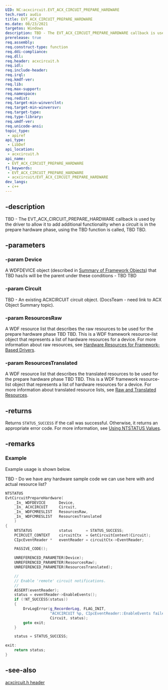 ```yaml
---
UID: NC:acxcircuit.EVT_ACX_CIRCUIT_PREPARE_HARDWARE
tech.root: audio
title: EVT_ACX_CIRCUIT_PREPARE_HARDWARE
ms.date: 08/23/2021
targetos: Windows
description: TBD - The EVT_ACX_CIRCUIT_PREPARE_HARDWARE callback is used by the driver to allow it to add additional functionality when a circuit is in the prepare hardware phase, using the TBD function is called,  TBD TBD. 
prerelease: true
req.assembly: 
req.construct-type: function
req.ddi-compliance: 
req.dll: 
req.header: acxcircuit.h
req.idl: 
req.include-header: 
req.irql: 
req.kmdf-ver: 
req.lib: 
req.max-support: 
req.namespace: 
req.redist: 
req.target-min-winverclnt: 
req.target-min-winversvr: 
req.target-type: 
req.type-library: 
req.umdf-ver: 
req.unicode-ansi: 
topic_type:
 - apiref
api_type:
 - LibDef
api_location:
 - acxcircuit.h
api_name:
 - EVT_ACX_CIRCUIT_PREPARE_HARDWARE
f1_keywords:
 - EVT_ACX_CIRCUIT_PREPARE_HARDWARE
 - acxcircuit/EVT_ACX_CIRCUIT_PREPARE_HARDWARE
dev_langs:
 - c++
---
```


## -description

TBD - The EVT_ACX_CIRCUIT_PREPARE_HARDWARE callback is used by the driver to allow it to add additional functionality when a circuit is in the prepare hardware phase, using the TBD function is called,  TBD TBD. 

## -parameters

### -param Device

A WDFDEVICE object (described in  [Summary of Framework Objects](/windows-hardware/drivers/wdf/summary-of-framework-objects)) that TBD has/is will be the parent under these conditions - TBD TBD 

### -param Circuit

TBD - An existing ACXCIRCUIT circuit object.  (DocsTeam - need link to ACX Object Summary topic).

### -param ResourcesRaw

A WDF resource list that describes the raw resources to be used for the prepare hardware phase TBD TBD. This is a WDF framework resource-list object that represents a list of hardware resources for a device. For more information about raw resources, see [Hardware Resources for Framework-Based Drivers](/windows-hardware/drivers/wdf/raw-and-translated-resources).

### -param ResourcesTranslated

A WDF resource list that describes the translated resources to be used for the prepare hardware phase TBD TBD. This is a WDF framework resource-list object that represents a list of hardware resources for a device. For more information about translated resource lists, see [Raw and Translated Resources](/windows-hardware/drivers/wdf/hardware-resources-for-kmdf-drivers).

## -returns

Returns `STATUS_SUCCESS` if the call was successful. Otherwise, it returns an appropriate error code. For more information, see [Using NTSTATUS Values](/windows-hardware/drivers/kernel/using-ntstatus-values).

## -remarks

### Example

Example usage is shown below.

TBD - Do we have any hardware sample code we can use here with and actual resource list?

```cpp
NTSTATUS
EvtCircuitPrepareHardware(
    _In_ WDFDEVICE      Device,
    _In_ ACXCIRCUIT     Circuit,
    _In_ WDFCMRESLIST   ResourcesRaw,
    _In_ WDFCMRESLIST   ResourcesTranslated
    )
{
    NTSTATUS            status      = STATUS_SUCCESS;
    PCIRCUIT_CONTEXT    circuitCtx  = GetCircuitContext(Circuit);
    CIpcEventReader *   eventReader = circuitCtx->EventReader;

    PASSIVE_CODE();

    UNREFERENCED_PARAMETER(Device);
    UNREFERENCED_PARAMETER(ResourcesRaw);
    UNREFERENCED_PARAMETER(ResourcesTranslated);

    //
    // Enable 'remote' circuit notifications.
    //
    ASSERT(eventReader);
    status = eventReader->EnableEvents();
    if (!NT_SUCCESS(status))
    {
        DrvLogError(g_RecorderLog, FLAG_INIT,
                    "ACXCIRCUIT %p, CIpcEventReader::EnableEvents failed, %!STATUS!",
                    Circuit, status);
        goto exit;
    }

    status = STATUS_SUCCESS;

exit:
    return status;
}
```

## -see-also

[acxcircuit.h header](index.md)

